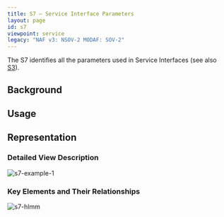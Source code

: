 ```yaml
---
title: S7 – Service Interface Parameters
layout: page
id: s7
viewpoint: service
legacy: "NAF v3: NSOV-2 MODAF: SOV-2"
---
```



The S7 identifies all the parameters used in Service Interfaces (see
also [S3](s3.html)).

## Background

## Usage

## Representation

### Detailed View Description

![s7-example-1](http://nafdocs.org/wp-content/uploads/2013/06/s7-example-1.png)

### Key Elements and Their Relationships

![s7-hlmm](http://nafdocs.org/wp-content/uploads/2013/06/s7-hlmm.png)


